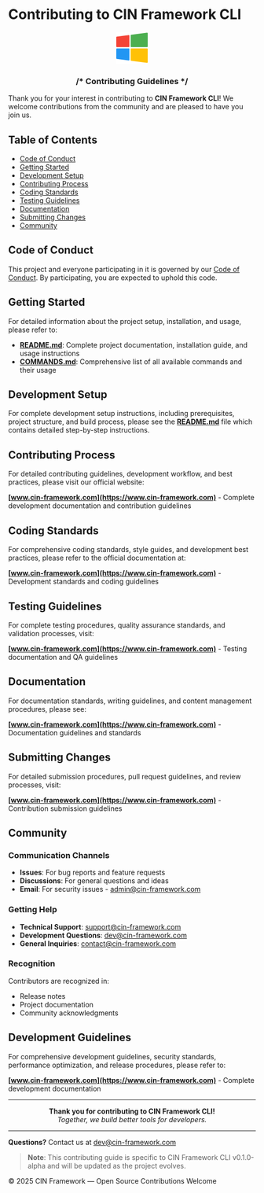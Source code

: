 # Contributing to CIN Framework CLI

<div align="center">
  <img src="assets/png/windows.png" alt="CIN CLI" width="64">
  <h3>/* Contributing Guidelines */</h3>
</div>

Thank you for your interest in contributing to **CIN Framework CLI**! We welcome contributions from the community and are pleased to have you join us.

## Table of Contents

- [Code of Conduct](#code-of-conduct)
- [Getting Started](#getting-started)
- [Development Setup](#development-setup)
- [Contributing Process](#contributing-process)
- [Coding Standards](#coding-standards)
- [Testing Guidelines](#testing-guidelines)
- [Documentation](#documentation)
- [Submitting Changes](#submitting-changes)
- [Community](#community)

## Code of Conduct

This project and everyone participating in it is governed by our [Code of Conduct](CODE_OF_CONDUCT.md). By participating, you are expected to uphold this code.

## Getting Started

For detailed information about the project setup, installation, and usage, please refer to:

- **[README.md](README.md)**: Complete project documentation, installation guide, and usage instructions
- **[COMMANDS.md](COMMANDS.md)**: Comprehensive list of all available commands and their usage

## Development Setup

For complete development setup instructions, including prerequisites, project structure, and build process, please see the **[README.md](README.md)** file which contains detailed step-by-step instructions.

## Contributing Process

For detailed contributing guidelines, development workflow, and best practices, please visit our official website:

**[www.cin-framework.com](https://www.cin-framework.com)** - Complete development documentation and contribution guidelines

## Coding Standards

For comprehensive coding standards, style guides, and development best practices, please refer to the official documentation at:

**[www.cin-framework.com](https://www.cin-framework.com)** - Development standards and coding guidelines

## Testing Guidelines

For complete testing procedures, quality assurance standards, and validation processes, visit:

**[www.cin-framework.com](https://www.cin-framework.com)** - Testing documentation and QA guidelines

## Documentation

For documentation standards, writing guidelines, and content management procedures, please see:

**[www.cin-framework.com](https://www.cin-framework.com)** - Documentation guidelines and standards

## Submitting Changes

For detailed submission procedures, pull request guidelines, and review processes, visit:

**[www.cin-framework.com](https://www.cin-framework.com)** - Contribution submission guidelines

## Community

### Communication Channels

- **Issues**: For bug reports and feature requests
- **Discussions**: For general questions and ideas
- **Email**: For security issues - [admin@cin-framework.com](mailto:admin@cin-framework.com)

### Getting Help

- **Technical Support**: [support@cin-framework.com](mailto:support@cin-framework.com)
- **Development Questions**: [dev@cin-framework.com](mailto:dev@cin-framework.com)
- **General Inquiries**: [contact@cin-framework.com](mailto:contact@cin-framework.com)

### Recognition

Contributors are recognized in:
- Release notes
- Project documentation
- Community acknowledgments

## Development Guidelines

For comprehensive development guidelines, security standards, performance optimization, and release procedures, please refer to:

**[www.cin-framework.com](https://www.cin-framework.com)** - Complete development documentation

---

<div align="center">
  <strong>Thank you for contributing to CIN Framework CLI!</strong><br>
  <em>Together, we build better tools for developers.</em>
</div>

---

**Questions?** Contact us at [dev@cin-framework.com](mailto:dev@cin-framework.com)

> **Note**: This contributing guide is specific to CIN Framework CLI v0.1.0-alpha and will be updated as the project evolves.

© 2025 CIN Framework — Open Source Contributions Welcome
